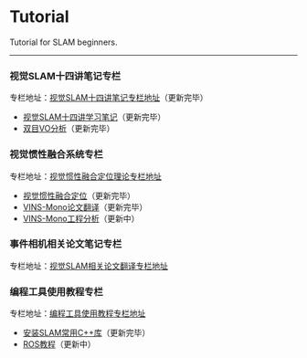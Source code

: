 # Tutorial

Tutorial for SLAM beginners.

---

### 视觉SLAM十四讲笔记专栏

专栏地址：[视觉SLAM十四讲笔记专栏地址](https://www.bilibili.com/read/readlist/rl522300)（更新完毕）

- [视觉SLAM十四讲学习笔记](https://www.bilibili.com/read/cv13634926)（更新完毕）
- [双目VO分析](https://www.bilibili.com/read/cv13938243)（更新完毕）



### 视觉惯性融合系统专栏

专栏地址：[视觉惯性融合定位理论专栏地址](https://www.bilibili.com/read/readlist/rl522306)

- [视觉惯性融合定位](https://www.bilibili.com/read/cv14142576)（更新完毕）
- [VINS-Mono论文翻译](https://www.bilibili.com/read/cv14123709)（更新完毕）
- [VINS-Mono工程分析](https://www.bilibili.com/read/cv14526776)（更新中）



### 事件相机相关论文笔记专栏

专栏地址：[视觉SLAM相关论文翻译专栏地址](https://www.bilibili.com/read/readlist/rl522322)





### 编程工具使用教程专栏

专栏地址：[编程工具使用教程专栏地址](https://www.bilibili.com/read/readlist/rl484905)

- [安装SLAM常用C++库](https://www.bilibili.com/read/cv13841594)（更新完毕）
- [ROS教程](https://www.bilibili.com/read/cv13857776)（更新中）

